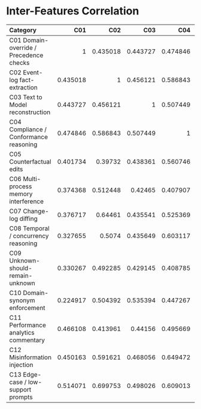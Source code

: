 # Inter-Features Correlation

| Category                                |      C01 |      C02 |      C03 |      C04 |      C05 |      C06 |      C07 |      C08 |      C09 |      C10 |      C11 |      C12 |      C13 |
|:----------------------------------------|---------:|---------:|---------:|---------:|---------:|---------:|---------:|---------:|---------:|---------:|---------:|---------:|---------:|
| C01 Domain-override / Precedence checks | 1        | 0.435018 | 0.443727 | 0.474846 | 0.401734 | 0.374368 | 0.376717 | 0.327655 | 0.330267 | 0.224917 | 0.466108 | 0.450163 | 0.514071 |
| C02 Event-log fact-extraction           | 0.435018 | 1        | 0.456121 | 0.586843 | 0.39732  | 0.512448 | 0.64461  | 0.5074   | 0.492285 | 0.504392 | 0.413961 | 0.591621 | 0.699753 |
| C03 Text to Model reconstruction        | 0.443727 | 0.456121 | 1        | 0.507449 | 0.438361 | 0.42465  | 0.435541 | 0.435649 | 0.429145 | 0.535394 | 0.44156  | 0.468056 | 0.498026 |
| C04 Compliance / Conformance reasoning  | 0.474846 | 0.586843 | 0.507449 | 1        | 0.560746 | 0.407907 | 0.525369 | 0.603117 | 0.408785 | 0.447267 | 0.495669 | 0.649472 | 0.609013 |
| C05 Counterfactual edits                | 0.401734 | 0.39732  | 0.438361 | 0.560746 | 1        | 0.411707 | 0.461943 | 0.533889 | 0.275066 | 0.502181 | 0.490385 | 0.508847 | 0.4344   |
| C06 Multi-process memory interference   | 0.374368 | 0.512448 | 0.42465  | 0.407907 | 0.411707 | 1        | 0.38993  | 0.425729 | 0.368517 | 0.335468 | 0.563018 | 0.486768 | 0.395914 |
| C07 Change-log diffing                  | 0.376717 | 0.64461  | 0.435541 | 0.525369 | 0.461943 | 0.38993  | 1        | 0.533792 | 0.472448 | 0.567684 | 0.519708 | 0.582883 | 0.616984 |
| C08 Temporal / concurrency reasoning    | 0.327655 | 0.5074   | 0.435649 | 0.603117 | 0.533889 | 0.425729 | 0.533792 | 1        | 0.295954 | 0.514922 | 0.437834 | 0.592838 | 0.420095 |
| C09 Unknown-should-remain-unknown       | 0.330267 | 0.492285 | 0.429145 | 0.408785 | 0.275066 | 0.368517 | 0.472448 | 0.295954 | 1        | 0.47372  | 0.373526 | 0.547009 | 0.527496 |
| C10 Domain-synonym enforcement          | 0.224917 | 0.504392 | 0.535394 | 0.447267 | 0.502181 | 0.335468 | 0.567684 | 0.514922 | 0.47372  | 1        | 0.421889 | 0.546478 | 0.498238 |
| C11 Performance analytics commentary    | 0.466108 | 0.413961 | 0.44156  | 0.495669 | 0.490385 | 0.563018 | 0.519708 | 0.437834 | 0.373526 | 0.421889 | 1        | 0.45957  | 0.470108 |
| C12 Misinformation injection            | 0.450163 | 0.591621 | 0.468056 | 0.649472 | 0.508847 | 0.486768 | 0.582883 | 0.592838 | 0.547009 | 0.546478 | 0.45957  | 1        | 0.723005 |
| C13 Edge-case / low-support prompts     | 0.514071 | 0.699753 | 0.498026 | 0.609013 | 0.4344   | 0.395914 | 0.616984 | 0.420095 | 0.527496 | 0.498238 | 0.470108 | 0.723005 | 1        |